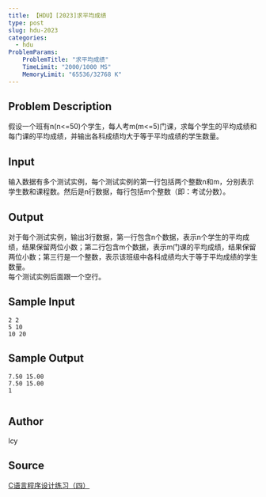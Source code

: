 ```yaml
---
title: 【HDU】[2023]求平均成绩
type: post
slug: hdu-2023
categories:
  - hdu
ProblemParams:
    ProblemTitle: "求平均成绩"
    TimeLimit: "2000/1000 MS"
    MemoryLimit: "65536/32768 K"
---
```


## Problem Description

假设一个班有n(n<=50)个学生，每人考m(m<=5)门课，求每个学生的平均成绩和每门课的平均成绩，并输出各科成绩均大于等于平均成绩的学生数量。

## Input

输入数据有多个测试实例，每个测试实例的第一行包括两个整数n和m，分别表示学生数和课程数。然后是n行数据，每行包括m个整数（即：考试分数）。

## Output

对于每个测试实例，输出3行数据，第一行包含n个数据，表示n个学生的平均成绩，结果保留两位小数；第二行包含m个数据，表示m门课的平均成绩，结果保留两位小数；第三行是一个整数，表示该班级中各科成绩均大于等于平均成绩的学生数量。  
每个测试实例后面跟一个空行。

## Sample Input

```
2 2
5 10
10 20

```

## Sample Output

```
7.50 15.00
7.50 15.00
1


```

## Author

lcy

## Source

[C语言程序设计练习（四）](https://acm.hdu.edu.cn//search.php?field=problem&key=C%D3%EF%D1%D4%B3%CC%D0%F2%C9%E8%BC%C6%C1%B7%CF%B0%A3%A8%CB%C4%A3%A9&source=1&searchmode=source)
